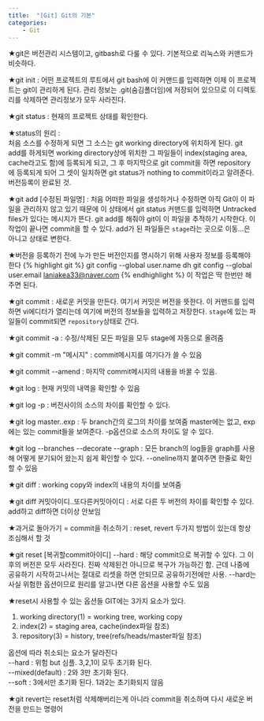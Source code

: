 ```yaml
---
title:  "[Git] Git의 기본"
categories:
    - Git
---
```

★git은 버전관리 시스템이고, gitbash로 다룰 수 있다. 기본적으로 리눅스와 커맨드가 비슷하다.

★git init : 어떤 프로젝트의 루트에서 git bash에 이 커맨드를 입력하면 
이제 이 프로젝트는 git이 관리하게 된다. 관리 정보는 .git(숨김폴더임)에 저장되어 있으므로
이 디렉토리를 삭제하면 관리정보가 모두 사라진다.

★git status : 현재의 프로젝트 상태를 확인한다.

★status의 원리 : <br>
처음 소스를 수정하게 되면 그 소스는 git working directory에 위치하게 된다. git add를 하게되면 working directory상에 위치한 그 파일들이 index(staging area, cache라고도 함)에 등록되게 되고, 그 후 마지막으로 git commit을 하면 repository에 등록되게 되어 그 셋이 일치하면 git status가 nothing to commit이라고 알려준다. 버전등록이 완료된 것.

★git add [수정된 파일명] : 처음 어떠한 파일을 생성하거나 수정하면 아직 Git이 이 파일을 관리하지 않고 있기 때문에 
이 상태에서 git status 커맨드를 입력하면 Untracked files가 있다는 메시지가 뜬다.
git add를 해줘야 git이 이 파일을 추적하기 시작한다. 이 작업이 끝나면 commit을 할 수 있다. add가 된 파일들은 `stage`라는 곳으로 이동...은 아니고 상태로 변한다.

★버전을 등록하기 전에 누가 만든 버전인지를 명시하기 위해 사용자 정보를 등록해야 한다
{% highlight git %}
git config --global user.name dh
git config --global user.email laniakea33@naver.com
{% endhighlight %}
이 작업은 딱 한번만 해주면 된다.

★git commit : 새로운 커밋을 만든다. 여기서 커밋은 버전을 뜻한다. 이 커맨드를 입력하면 vi에디터가 열리는데 여기에 버전의 정보들을 입력하고 저장한다.
`stage`에 있는 파일들이 commit되면 `repository`상태로 간다.

★git commit -a : 수정/삭제된 모든 파일을 모두 stage에 자동으로 올려줌

★git commit -m "메시지" : commit메시지를 여기다가 쓸 수 있음

★git commit --amend : 마지막 commit메시지의 내용을 바꿀 수 있음.

★git log : 현재 커밋의 내역을 확인할 수 있음

★git log -p : 버전사이의 소스의 차이를 확인할 수 있다.

★git log master..exp : 두 branch간의 로그의 차이를 보여줌
master에는 없고, exp에는 있는 commit들을 보여준다.
-p옵션으로 소스의 차이도 알 수 있다.

★git log --branches --decorate --graph : 모든 branch의 log들을 graph를 사용해 어떻게 분기되어 왔는지 쉽게 확인할 수 있다. --oneline까지 붙여주면 한줄로 확인할 수 있음

★git diff : working copy와 index의 내용의 차이를 보여줌

★git diff 커밋아이디..또다른커밋아이디 : 서로 다른 두 버전의 차이를 확인할 수 있다. add하고 diff하면 더이상 안보임

★과거로 돌아가기 = commit을 취소하기 : reset, revert 두가지 방법이 있는데 항상 조심해서 할 것

★git reset [복귀할commit아이디] --hard :  해당 commit으로 복귀할 수 있다. 그 이후의 버전은 모두 사라진다. 진짜 삭제된건 아니므로 복구가 가능하긴 함. 근데 나중에 공유하기 시작하고나서는 절대로 리셋을 하면 안되므로 공유하기전에만 사용. --hard는 사실 위험한 옵션이므로 원리를 알고나면 다른 옵션을 사용할 수도 있음

★reset시 사용할 수 있는 옵션들
GIT에는 3가지 요소가 있다.
1. working directory(1) = working tree, working copy
2. index(2) = staging area, cache(index파일 참조)
3. repository(3) = history, tree(refs/heads/master파일 참조)

옵션에 따라 취소되는 요소가 달라진다<br>
--hard : 위험 but 심플. 3,2,1이 모두 초기화 된다.<br>
--mixed(default) : 2와 3만 초기화 된다.<br>
--soft : 3에서만 초기화 된다. 1과2는 초기화되지 않음

★git revert는 reset처럼 삭제해버리는게 아니라 commit을 취소하며 다시 새로운 버전을 만드는 명령어